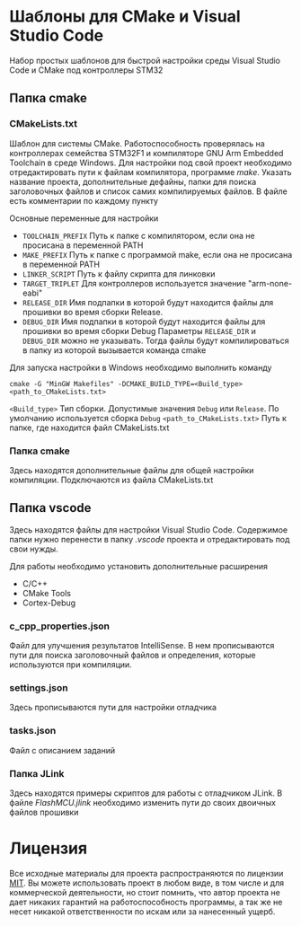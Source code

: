 # Шаблоны для CMake и Visual Studio Code
Набор простых шаблонов для быстрой настройки среды Visual Studio Code и CMake под контроллеры STM32


## Папка cmake

### CMakeLists.txt
Шаблон для системы CMake. Работоспособность проверялась на контроллерах семейства STM32F1 и компиляторе GNU Arm Embedded Toolchain в среде Windows.
Для настройки под свой проект необходимо отредактировать пути к файлам компилятора, программе *make*. Указать название проекта, дополнительные дефайны, папки для поиска заголовочных файлов и список самих компилируемых файлов. В файле есть комментарии по каждому пункту

Основные переменные для настройки
* `TOOLCHAIN_PREFIX` Путь к папке с компилятором, если она не просисана в переменной PATH
* `MAKE_PREFIX` Путь к папке с программой make, если она не просисана в переменной PATH
* `LINKER_SCRIPT` Путь к файлу скрипта для линковки
* `TARGET_TRIPLET` Для контроллеров используется значение "arm-none-eabi"
* `RELEASE_DIR` Имя подпапки в которой будут находится файлы для прошивки во время сборки Release.
* `DEBUG_DIR` Имя подпапки в которой будут находится файлы для прошивки во время сборки Debug
Параметры `RELEASE_DIR` и `DEBUG_DIR` можно не указывать. Тогда файлы будут компилироваться в папку из которой вызывается команда cmake

Для запуска настройки в Windows необходимо выполнить команду

    cmake -G "MinGW Makefiles" -DCMAKE_BUILD_TYPE=<Build_type> <path_to_CMakeLists.txt>
	
`<Build_type>` Тип сборки. Допустимые значения `Debug` или `Release`. По умолчанию используется сборка `Debug`
`<path_to_CMakeLists.txt>` Путь к папке, где находится файл CMakeLists.txt

### Папка cmake
Здесь находятся дополнительные файлы для общей настройки компиляции. Подключаются из файла CMakeLists.txt

## Папка vscode
Здесь находятся файлы для настройки Visual Studio Code. Содержимое папки нужно перенести в папку *.vscode* проекта и отредактировать под свои нужды.

Для работы необходимо установить дополнительные расширения
* C/C++
* CMake Tools
* Cortex-Debug

### c_cpp_properties.json
Файл для улучшения результатов IntelliSense. В нем прописываются пути для поиска заголовочный файлов и определения, которые используются при компиляции.

### settings.json
Здесь прописываются пути для настройки отладчика

### tasks.json
Файл с описанием заданий 

### Папка JLink
Здесь находятся примеры скриптов для работы с отладчиком JLink. В файле *FlashMCU.jlink* необходимо изменить пути до своих двоичных файлов прошивки

# Лицензия
Все исходные материалы для проекта распространяются по лицензии [MIT](./LICENSE "Описание лицензии"). Вы можете использовать проект в любом виде, в том числе и для коммерческой деятельности, но стоит помнить, что автор проекта не дает никаких гарантий на работоспособность программы, а так же не несет никакой ответственности по искам или за нанесенный ущерб.
